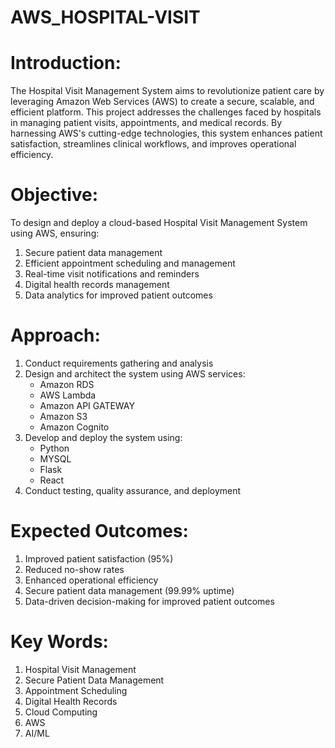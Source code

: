 # AWS_HOSPITAL-VISIT

# Introduction:

The Hospital Visit Management System aims to revolutionize patient care by leveraging Amazon Web Services (AWS) to create a secure, scalable, and efficient platform. This project addresses the challenges faced by hospitals in managing patient visits, appointments, and medical records. By harnessing AWS's cutting-edge technologies, this system enhances patient satisfaction, streamlines clinical workflows, and improves operational efficiency.

# Objective:

To design and deploy a cloud-based Hospital Visit Management System using AWS, ensuring:

1. Secure patient data management
2. Efficient appointment scheduling and management
3. Real-time visit notifications and reminders
4. Digital health records management
5. Data analytics for improved patient outcomes

# Approach:

1. Conduct requirements gathering and analysis
2. Design and architect the system using AWS services:
    - Amazon RDS
    - AWS Lambda
    - Amazon API GATEWAY
    - Amazon S3
    - Amazon Cognito
3. Develop and deploy the system using:
    - Python
    - MYSQL
    - Flask
    - React
5. Conduct testing, quality assurance, and deployment

# Expected Outcomes:

1. Improved patient satisfaction (95%)
2. Reduced no-show rates 
3. Enhanced operational efficiency 
4. Secure patient data management (99.99% uptime)
5. Data-driven decision-making for improved patient outcomes

# Key Words:

1. Hospital Visit Management
2. Secure Patient Data Management
3. Appointment Scheduling
4. Digital Health Records
5. Cloud Computing
6. AWS
7. AI/ML
   






